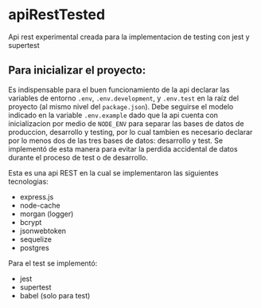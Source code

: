 # apiRestTested
Api rest experimental creada para la implementacion de testing con jest y supertest

## Para inicializar el proyecto:
Es indispensable para el buen funcionamiento de la api declarar las variables de entorno `.env`, `.env.development`, y `.env.test` en la raíz del proyecto (al mismo nivel del `package.json`). Debe seguirse el modelo indicado en la variable `.env.example` dado que la api cuenta con inicializacion por medio de `NODE_ENV` para separar las bases de datos de produccion, desarrollo y testing, por lo cual tambien es necesario declarar por lo menos dos de las tres bases de datos: desarrollo y test. 
Se implementó de esta manera para evitar la perdida accidental de datos durante el proceso de test o de desarrollo. 

Esta es una api REST en la cual se implementaron las siguientes tecnologias:
- express.js
- node-cache
- morgan (logger)
- bcrypt
- jsonwebtoken
- sequelize
- postgres

Para el test se implementó:
- jest
- supertest
- babel (solo para test)

